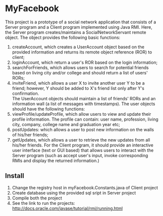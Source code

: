 MyFacebook
=========

This project is a prototype of a social network application that consists of a Server program and a Client program implemented using Java RMI. Here, the Server program creates/maintains a SocialNetworkServant remote object. The object provides the following basic functions:<br>
1. createAccount, which creates a UserAccount object based on the provided information and returns its remote object reference (ROR) to client;<br>
2. loginAccount, which return a user's ROR based on the login information;<br>
3. searchForFriends, which allows users to search for potential friends based on living city and/or college and should return a list of users' RORs;<br>
4. inviteFriend, which allows a user X to invite another user Y to be a friend; however, Y should be added to X's friend list only after Y's confirmation.<br>
The UserAccount objects should maintain a list of friends' RORs and an information wall (a list of messages with timestamps). The user objects should have the following functions:<br>
1. viewProfile/updateProfile, which allow users to view and update their profile information. The profile can contain: user name, profession, living city, company, college name and graduation year etc;<br>
2. postUpdates: which allows a user to post new information on the walls of his/her friends;<br>
3. getUpdates, which allows a user to retrieve the new updates from all his/her friends. For the Client program, it should provide an interactive user interface (text or GUI based) that allows users to interact with the Server program (such as accept user's input, invoke corresponding RMIs and display the returned information.)

Install
-------
1. Change the registry host in myFacebook.Constants.java of Client project
2. Create database using the provided sql sript in Server project
3. Compile both the project
4. See the link to run the projects: http://docs.oracle.com/javase/tutorial/rmi/running.html
